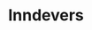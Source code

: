 ---
layout: home
title: Inndevers
description: Just dev it.

hero:
  name: Inndevers
  text: Developer blogs and tutorials.
  tagline: Just dev it.
  image:
    src: /brand/inndevers_logo_bgprimary_icondark_angled.svg
    alt: Inndevers
  actions:
    - theme: alt
      text: View on GitHub
      link: https://github.com/rycharlind/inndevers

features:
  - icon: 🔥
    title: Apache Spark on Scala basic example.
    details: A basic example of how to get started with Apache Spark on Scala.
    link: '/articles/spark-scala-basic-example.html'
    linkText: 'Read'
  - icon: 🔥
    title: Getting Started with SQL.
    details: SQL (Structured Query Language) is a special-purpose language designed to manage data stored in relational database management systems (RDBMS). It is used to retrieve and manipulate data in databases.
    link: '/articles/sql-getting-started.html'
    linkText: 'Read'
  - icon: 🔥
    title: Machine Learning using Apache Spark.
    details: This tutorial will provide an introduction to learning Machine Learning using Apache Spark in Scala. It will cover the basics of how to install Spark, use its API and develop ML models in Scala.
    link: '/articles/spark-machine-learning.html'
    linkText: 'Read'
  - icon: 🔥
    title: Building a ToDo App in React.js.
    details: React.js is an open source JavaScript library for creating user interfaces. With React, you can build highly interactive web and mobile applications. In this tutorial, we will be building a todo app in React.
    link: '/articles/react-todo-app.html'
    linkText: 'Read'
  - icon: 🔥
    title: Deep Neural Networks example in PyTorch.
    details: PyTorch is a powerful open source deep learning library used for both research and production. It provides a variety of tools to help data scientists and AI engineers create and deploy deep learning models quickly. In this tutorial, we will create a deep neural network (DNN) using PyTorch and explore how to use it to solve complex problems.
    link: '/articles/deep-neural-network-pytorch.html'
    linkText: 'Read'
  - icon: 🔥
    title: Creating a REST API in Node.js.
    details: Creating a REST API in Node.js is relatively easy. In this tutorial, we will walk through setting up a basic REST API in Node.js.
    link: '/articles/rest-api-nodejs.html'
    linkText: 'Read'
---